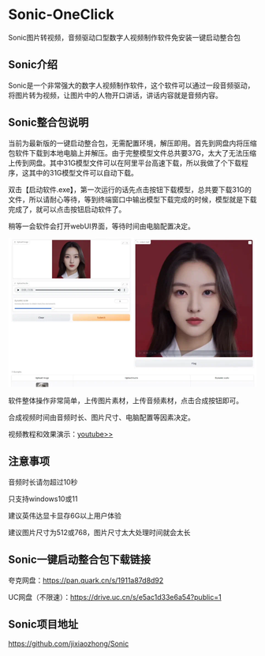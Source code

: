 # Sonic-OneClick
Sonic图片转视频，音频驱动口型数字人视频制作软件免安装一键启动整合包

## Sonic介绍
Sonic是一个非常强大的数字人视频制作软件，这个软件可以通过一段音频驱动，将图片转为视频，让图片中的人物开口讲话，讲话内容就是音频内容。

## Sonic整合包说明

当前为最新版的一键启动整合包，无需配置环境，解压即用。首先到网盘内将压缩包软件下载到本地电脑上并解压。由于完整模型文件总共要37G，太大了无法压缩上传到网盘。其中31G模型文件可以在阿里平台高速下载，所以我做了个下载程序，这其中的31G模型文件可以自动下载。

双击【启动软件.exe】，第一次运行的话先点击按钮下载模型，总共要下载31G的文件，所以请耐心等待，等到终端窗口中输出模型下载完成的时候，模型就是下载完成了，就可以点击按钮启动软件了。

稍等一会软件会打开webUI界面，等待时间由电脑配置决定。

![](https://raw.githubusercontent.com/aidayang/Sonic-OneClick/refs/heads/main/jietu%20(1).webp)

软件整体操作非常简单，上传图片素材，上传音频素材，点击合成按钮即可。

合成视频时间由音频时长、图片尺寸、电脑配置等因素决定。

视频教程和效果演示：[youtube>>](https://www.youtube.com/watch?v=nD8Gv_2yhXs)

## 注意事项

音频时长请勿超过10秒

只支持windows10或11

建议英伟达显卡显存6G以上用户体验

建议图片尺寸为512或768，图片尺寸太大处理时间就会太长

## Sonic一键启动整合包下载链接

夸克网盘：https://pan.quark.cn/s/1911a87d8d92

UC网盘（不限速）：https://drive.uc.cn/s/e5ac1d33e6a54?public=1

## Sonic项目地址

https://github.com/jixiaozhong/Sonic
